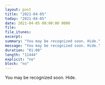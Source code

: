 ```yaml
---
layout: post
title: "2021-04-05"
today: "2021-04-05"
date: 2021-04-05 00:00:00 0000
file:
file_itunes:
excerpt:
summary: "You may be recognized soon. Hide."
message: "You may be recognized soon. Hide."
duration: "01:00"
length: "11444"
explicit: "no"
block: "no"
---
```

You may be recognized soon. Hide.

